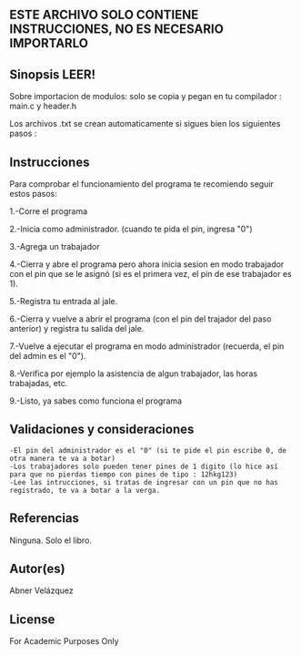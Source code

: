## ESTE ARCHIVO SOLO CONTIENE INSTRUCCIONES, NO ES NECESARIO IMPORTARLO

## Sinopsis LEER!

Sobre importacion de modulos: solo se copia y pegan en tu compilador : main.c y header.h

Los archivos .txt se crean automaticamente si sigues bien los siguientes pasos : 

  


## Instrucciones

Para comprobar el funcionamiento del programa te recomiendo seguir estos pasos: 

1.-Corre el programa

2.-Inicia como administrador. (cuando te pida el pin, ingresa "0")

3.-Agrega un trabajador 

4.-Cierra y abre el programa pero ahora inicia sesion en modo trabajador con el pin que se le asignó (si es el primera vez, el pin de ese trabajador es 1).

5.-Registra tu entrada al jale.

6.-Cierra y vuelve a abrir el programa (con el pin del trajador del paso anterior) y registra tu salida del jale.

7.-Vuelve a ejecutar el programa en modo administrador (recuerda, el pin del admin es el "0").

8.-Verifica por ejemplo la asistencia de algun trabajador, las horas trabajadas, etc. 

9.-Listo, ya sabes como funciona el programa

## Validaciones y consideraciones

    -El pin del administrador es el "0" (si te pide el pin escribe 0, de otra manera te va a botar)
    -Los trabajadores solo pueden tener pines de 1 digito (lo hice así para que no pierdas tiempo con pines de tipo : 12hkg123)
    -Lee las intrucciones, si tratas de ingresar con un pin que no has registrado, te va a botar a la verga. 

## Referencias

Ninguna. Solo el libro. 

## Autor(es)
Abner Velázquez

## License
For Academic Purposes Only
